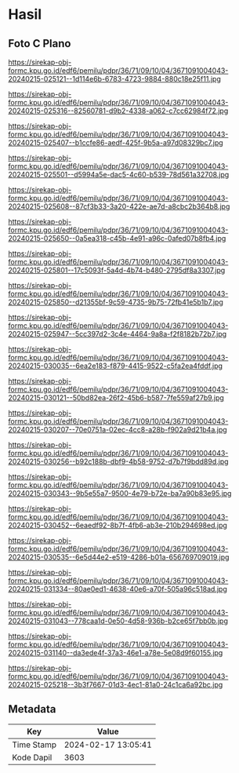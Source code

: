 # Hasil

## Foto C Plano

https://sirekap-obj-formc.kpu.go.id/edf6/pemilu/pdpr/36/71/09/10/04/3671091004043-20240215-025121--1d114e6b-6783-4723-9884-880c18e25f11.jpg

https://sirekap-obj-formc.kpu.go.id/edf6/pemilu/pdpr/36/71/09/10/04/3671091004043-20240215-025316--82560781-d9b2-4338-a062-c7cc62984f72.jpg

https://sirekap-obj-formc.kpu.go.id/edf6/pemilu/pdpr/36/71/09/10/04/3671091004043-20240215-025407--b1ccfe86-aedf-425f-9b5a-a97d08329bc7.jpg

https://sirekap-obj-formc.kpu.go.id/edf6/pemilu/pdpr/36/71/09/10/04/3671091004043-20240215-025501--d5994a5e-dac5-4c60-b539-78d561a32708.jpg

https://sirekap-obj-formc.kpu.go.id/edf6/pemilu/pdpr/36/71/09/10/04/3671091004043-20240215-025608--87cf3b33-3a20-422e-ae7d-a8cbc2b364b8.jpg

https://sirekap-obj-formc.kpu.go.id/edf6/pemilu/pdpr/36/71/09/10/04/3671091004043-20240215-025650--0a5ea318-c45b-4e91-a96c-0afed07b8fb4.jpg

https://sirekap-obj-formc.kpu.go.id/edf6/pemilu/pdpr/36/71/09/10/04/3671091004043-20240215-025801--17c5093f-5a4d-4b74-b480-2795df8a3307.jpg

https://sirekap-obj-formc.kpu.go.id/edf6/pemilu/pdpr/36/71/09/10/04/3671091004043-20240215-025850--d21355bf-9c59-4735-9b75-72fb41e5b1b7.jpg

https://sirekap-obj-formc.kpu.go.id/edf6/pemilu/pdpr/36/71/09/10/04/3671091004043-20240215-025947--5cc397d2-3c4e-4464-9a8a-f2f8182b72b7.jpg

https://sirekap-obj-formc.kpu.go.id/edf6/pemilu/pdpr/36/71/09/10/04/3671091004043-20240215-030035--6ea2e183-f879-4415-9522-c5fa2ea4fddf.jpg

https://sirekap-obj-formc.kpu.go.id/edf6/pemilu/pdpr/36/71/09/10/04/3671091004043-20240215-030121--50bd82ea-26f2-45b6-b587-7fe559af27b9.jpg

https://sirekap-obj-formc.kpu.go.id/edf6/pemilu/pdpr/36/71/09/10/04/3671091004043-20240215-030207--70e0751a-02ec-4cc8-a28b-f902a9d21b4a.jpg

https://sirekap-obj-formc.kpu.go.id/edf6/pemilu/pdpr/36/71/09/10/04/3671091004043-20240215-030256--b92c188b-dbf9-4b58-9752-d7b7f9bdd89d.jpg

https://sirekap-obj-formc.kpu.go.id/edf6/pemilu/pdpr/36/71/09/10/04/3671091004043-20240215-030343--9b5e55a7-9500-4e79-b72e-ba7a90b83e95.jpg

https://sirekap-obj-formc.kpu.go.id/edf6/pemilu/pdpr/36/71/09/10/04/3671091004043-20240215-030452--6eaedf92-8b7f-4fb6-ab3e-210b294698ed.jpg

https://sirekap-obj-formc.kpu.go.id/edf6/pemilu/pdpr/36/71/09/10/04/3671091004043-20240215-030535--6e5d44e2-e519-4286-b01a-656769709019.jpg

https://sirekap-obj-formc.kpu.go.id/edf6/pemilu/pdpr/36/71/09/10/04/3671091004043-20240215-031334--80ae0ed1-4638-40e6-a70f-505a96c518ad.jpg

https://sirekap-obj-formc.kpu.go.id/edf6/pemilu/pdpr/36/71/09/10/04/3671091004043-20240215-031043--778caa1d-0e50-4d58-936b-b2ce65f7bb0b.jpg

https://sirekap-obj-formc.kpu.go.id/edf6/pemilu/pdpr/36/71/09/10/04/3671091004043-20240215-031140--da3ede4f-37a3-46e1-a78e-5e08d9f60155.jpg

https://sirekap-obj-formc.kpu.go.id/edf6/pemilu/pdpr/36/71/09/10/04/3671091004043-20240215-025218--3b3f7667-01d3-4ec1-81a0-24c1ca6a92bc.jpg


## Metadata

| Key        | Value               |
| ---------- | ------------------- |
| Time Stamp | 2024-02-17 13:05:41 |
| Kode Dapil | 3603                |



